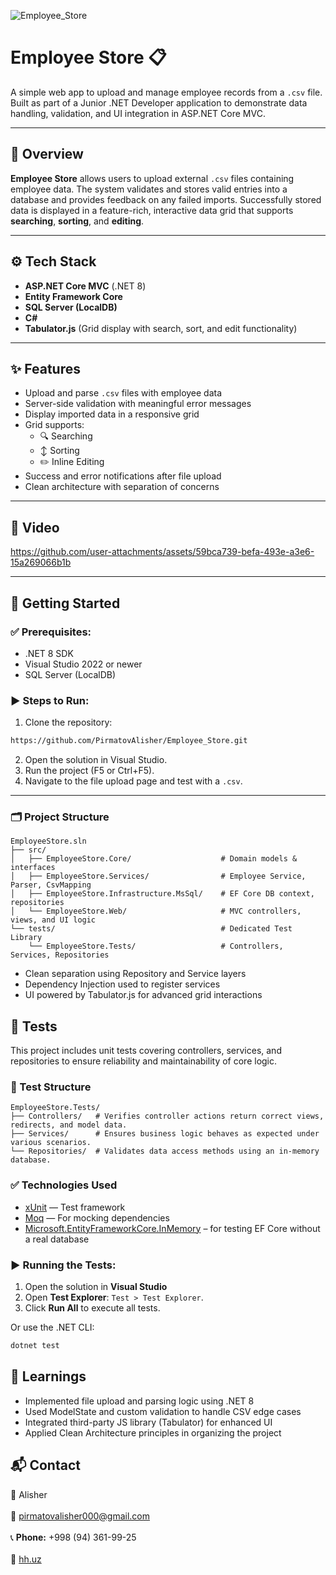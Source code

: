 ![Employee_Store](https://github.com/user-attachments/assets/7c1d4931-928c-4635-a781-a48f77c816a0)

# Employee Store 📋

A simple web app to upload and manage employee records from a `.csv` file. Built as part of a Junior .NET Developer application to demonstrate data handling, validation, and UI integration in ASP.NET Core MVC.

---

## 🧾 Overview

**Employee Store** allows users to upload external `.csv` files containing employee data. The system validates and stores valid entries into a database and provides feedback on any failed imports. Successfully stored data is displayed in a feature-rich, interactive data grid that supports **searching**, **sorting**, and **editing**.

---

## ⚙️ Tech Stack

- **ASP.NET Core MVC** (.NET 8)
- **Entity Framework Core**
- **SQL Server (LocalDB)**
- **C#**
- **Tabulator.js** (Grid display with search, sort, and edit functionality)

---

## ✨ Features

- Upload and parse `.csv` files with employee data
- Server-side validation with meaningful error messages
- Display imported data in a responsive grid
- Grid supports:
  - 🔍 Searching
  - ↕️ Sorting
  - ✏️ Inline Editing
- Success and error notifications after file upload
- Clean architecture with separation of concerns

---

## 🎥 Video
https://github.com/user-attachments/assets/59bca739-befa-493e-a3e6-15a269066b1b

---

## 🚀 Getting Started
### ✅ Prerequisites:
- .NET 8 SDK
- Visual Studio 2022 or newer
- SQL Server (LocalDB)

### ▶️ Steps to Run:
  1. Clone the repository:
```markdown
https://github.com/PirmatovAlisher/Employee_Store.git
```
  2. Open the solution in Visual Studio.
  3. Run the project (F5 or Ctrl+F5).
  4. Navigate to the file upload page and test with a `.csv`.
---

### 🗂️ Project Structure
```
EmployeeStore.sln
├── src/
│   ├── EmployeeStore.Core/                    # Domain models & interfaces
│   ├── EmployeeStore.Services/                # Employee Service, Parser, CsvMapping 
│   ├── EmployeeStore.Infrastructure.MsSql/    # EF Core DB context, repositories
│   └── EmployeeStore.Web/                     # MVC controllers, views, and UI logic
└── tests/                                     # Dedicated Test Library
    └── EmployeeStore.Tests/                   # Controllers, Services, Repositories
```
- Clean separation using Repository and Service layers
- Dependency Injection used to register services
- UI powered by Tabulator.js for advanced grid interactions


## 🧪 Tests
This project includes unit tests covering controllers, services, and repositories to ensure reliability and maintainability of core logic.

### 🧱 Test Structure
```
EmployeeStore.Tests/
├── Controllers/   # Verifies controller actions return correct views, redirects, and model data.
├── Services/      # Ensures business logic behaves as expected under various scenarios.
└── Repositories/  # Validates data access methods using an in-memory database.
```

### ✅ Technologies Used

- [xUnit](https://xunit.net/) — Test framework
- [Moq](https://github.com/moq/moq4) — For mocking dependencies
- [Microsoft.EntityFrameworkCore.InMemory](https://learn.microsoft.com/en-us/ef/core/testing/in-memory) – for testing EF Core without a real database

### ▶️ Running the Tests:
1. Open the solution in **Visual Studio**
2. Open **Test Explorer**: `Test > Test Explorer`.
3. Click **Run All** to execute all tests.

  Or use the .NET CLI:

  ```bash
  dotnet test
```

## 🧠 Learnings
- Implemented file upload and parsing logic using .NET 8
- Used ModelState and custom validation to handle CSV edge cases
- Integrated third-party JS library (Tabulator) for enhanced UI
- Applied Clean Architecture principles in organizing the project

## 📬 Contact
👤 Alisher
<br>  
📧 pirmatovalisher000@gmail.com 
<br>  
📞 **Phone:** +998 (94) 361-99-25
<br>  
💼 [hh.uz](https://hh.uz/resume/a1a1a635ff0e951e320039ed1f4f6e786e7757) 
